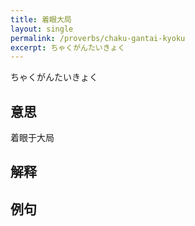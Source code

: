 ```yaml
---
title: 着眼大局
layout: single
permalink: /proverbs/chaku-gantai-kyoku
excerpt: ちゃくがんたいきょく
---
```


ちゃくがんたいきょく

## 意思

着眼于大局

## 解释

## 例句

